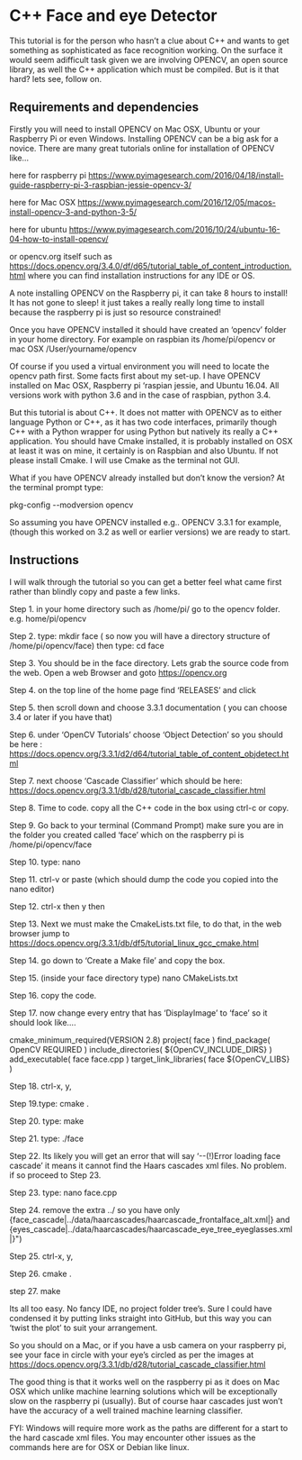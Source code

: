# C++ Face and eye Detector

This tutorial is for the person who hasn’t a clue about C++ and wants to get something as sophisticated as face recognition working. 
On the surface it would seem adifficult task given we are involving OPENCV, an open source library, as well the C++ application which must be compiled. But is it that hard? lets see, follow on.

## Requirements and dependencies

Firstly you will need to install OPENCV on Mac OSX, Ubuntu or your Raspberry Pi or even Windows. Installing OPENCV can be a big ask for a novice. There are many great tutorials online for installation of OPENCV like…

here for raspberry pi https://www.pyimagesearch.com/2016/04/18/install-guide-raspberry-pi-3-raspbian-jessie-opencv-3/

here for Mac OSX https://www.pyimagesearch.com/2016/12/05/macos-install-opencv-3-and-python-3-5/

here for ubuntu https://www.pyimagesearch.com/2016/10/24/ubuntu-16-04-how-to-install-opencv/

or opencv.org itself such as https://docs.opencv.org/3.4.0/df/d65/tutorial_table_of_content_introduction.html where you can find installation instructions for any IDE or OS.

A note installing OPENCV on the Raspberry pi, it can take 8 hours to install! It has not gone to sleep! it just takes a really really long time to install because the raspberry pi is just so resource constrained!

Once you have OPENCV installed it should have created an ‘opencv’ folder in your home directory. For example on raspbian its /home/pi/opencv or mac OSX /User/yourname/opencv

Of course if you used a virtual environment you will need to locate the opencv path first. 
Some facts first about my set-up. I have OPENCV installed on Mac OSX, Raspberry pi ‘raspian jessie, and Ubuntu 16.04. All versions work with python 3.6 and in the case of raspbian, python 3.4.

But this tutorial is about C++. It does not matter with OPENCV as to either language Python or C++, as it has two code interfaces, primarily though C++ with a Python wrapper for using Python but natively its really a C++ application.
You should have Cmake installed, it is probably installed on OSX at least it was on mine, it certainly is on Raspbian and also Ubuntu. If not please install Cmake. I will use Cmake as the terminal not GUI.

What if you have OPENCV already installed but don’t know the version? At the terminal prompt type:

pkg-config --modversion opencv

So assuming you have OPENCV installed e.g.. OPENCV 3.3.1 for example, (though this worked on 3.2 as well or earlier versions) we are ready to start.

## Instructions

I will walk through the tutorial  so you can get a better feel what came first rather than blindly copy and paste a few links.

Step 1. in your home directory such as /home/pi/  go to the opencv folder. e.g. home/pi/opencv

Step 2. type: mkdir face ( so now you will have  a directory structure of /home/pi/opencv/face) then type: cd face

Step 3. You should be in the face directory. Lets grab the source code from the web. Open a web Browser and goto https://opencv.org

Step 4. on the top line of the home page find ‘RELEASES’ and click

Step 5. then scroll down and choose 3.3.1 documentation ( you can choose 3.4 or later if you have that)

Step 6.  under ‘OpenCV Tutorials’ choose ‘Object Detection’ so you should be here : https://docs.opencv.org/3.3.1/d2/d64/tutorial_table_of_content_objdetect.html

Step 7.  next choose ‘Cascade Classifier’ which should be here:  https://docs.opencv.org/3.3.1/db/d28/tutorial_cascade_classifier.html

Step 8. Time to code. copy all the C++ code in the box using ctrl-c or copy.

Step 9.  Go back to your terminal (Command Prompt) make sure you are in the folder you created called ‘face’ which on the raspberry pi is /home/pi/opencv/face

Step 10. type: nano

Step 11. ctrl-v or paste (which should dump the code you copied into the nano editor)

Step 12. ctrl-x then y then <enter>

Step 13. Next we must make the CmakeLists.txt file, to do that, in the web browser jump to https://docs.opencv.org/3.3.1/db/df5/tutorial_linux_gcc_cmake.html

Step 14. go down to ‘Create a Make file’ and copy the box.

Step 15. (inside your face directory type) nano CMakeLists.txt

Step 16. copy the code.

Step 17. now change every entry that has ‘DisplayImage’ to ‘face’ so it should look like….

cmake_minimum_required(VERSION 2.8)
project( face )
find_package( OpenCV REQUIRED )
include_directories( ${OpenCV_INCLUDE_DIRS} )
add_executable( face face.cpp )
target_link_libraries( face ${OpenCV_LIBS} )

Step 18. ctrl-x, y, <enter>

Step 19.type:  cmake . 

Step 20. type: make

Step 21. type: ./face

Step 22. Its likely you will get an error that will say ‘--(!)Error loading face cascade’ it means it cannot find the Haars cascades xml files. No problem. if so proceed to Step 23.

Step 23. type: nano face.cpp

Step 24. remove the extra ../ so you have only {face_cascade|../data/haarcascades/haarcascade_frontalface_alt.xml|} and {eyes_cascade|../data/haarcascades/haarcascade_eye_tree_eyeglasses.xml|}")

Step 25. ctrl-x, y, <enter>

Step 26. cmake .

step 27. make

Its all too easy. No fancy IDE, no project folder tree’s. Sure I could have condensed it by putting links straight into GitHub, but this way you can ‘twist the plot’ to suit your arrangement.

So you should on a Mac, or if you have a usb camera on your raspberry pi, see your face in circle with your eye’s circled as per the images at  https://docs.opencv.org/3.3.1/db/d28/tutorial_cascade_classifier.html

The good thing is that it works well on the raspberry pi as it does on Mac OSX which unlike machine learning solutions which will be exceptionally slow on the raspberry pi (usually). But of course haar cascades just won’t have the accuracy of a well trained machine learning classifier.

FYI: Windows will require more work as the paths are different for a start to the hard cascade xml files. You may encounter other issues as the commands here are for OSX or Debian like linux.

